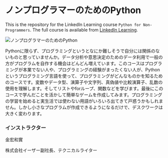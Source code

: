 # ノンプログラマーのためのPython
This is the repository for the LinkedIn Learning course `Python for Non-Programmers`. The full course is available from [LinkedIn Learning][lil-course-url].

![ノンプログラマーのためのPython][lil-thumbnail-url] 

Pythonに限らず、プログラミングというとなにか難しそうで自分には関係のないものと思っていませんか。データ分析や意思決定のためのデータ利用で一般の方がプログラムを自作する機会はどんどん増えています。このコースはプログラミングが本業でない人や、プログラミングの経験がまったくない人が、Pythonというプログラミング言語を使って、プログラミングがどんなものかを知るためのコースです。変数やデータ型、演算子や文字列、真偽値や比較演算子、乱数の使用を理解します。そしてリストやforループ、関数などを学びます。最後にこのコースで学んだことを活かして簡単なゲームを作成してみます。プログラミングの学習を始めると実生活では使わない用語がいろいろ出てきて戸惑うかもしれません。しかし小さなプログラムが作成できるようになるだけで、デスクワークは大きく変わります。



### インストラクター

金宏和實
                            
株式会社イーザー副社長、テクニカルライター

[0]: # (Replace these placeholder URLs with actual course URLs)

[lil-course-url]: https://www.linkedin.com/learning/python-for-non-programmers-24013137
[lil-thumbnail-url]: https://media.licdn.com/dms/image/D560DAQE1nkPgOjJJBA/learning-public-crop_675_1200/0/1721682922736?e=2147483647&v=beta&t=L6QQD67rvifPCF5uX8aXHXK2I8XobAXNgDQslvi_orQ

